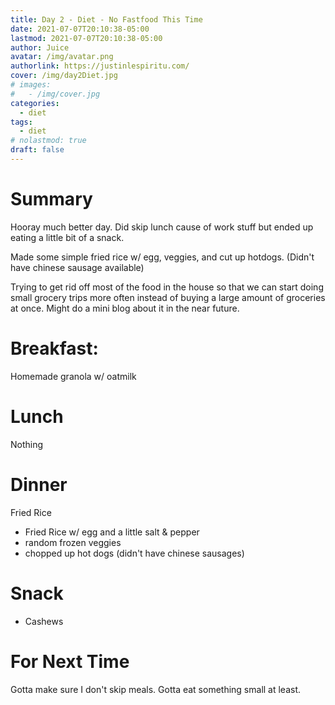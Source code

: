 ```yaml
---
title: Day 2 - Diet - No Fastfood This Time
date: 2021-07-07T20:10:38-05:00
lastmod: 2021-07-07T20:10:38-05:00
author: Juice
avatar: /img/avatar.png
authorlink: https://justinlespiritu.com/
cover: /img/day2Diet.jpg
# images:
#   - /img/cover.jpg
categories:
  - diet
tags:
  - diet
# nolastmod: true
draft: false
---
```

# Summary
Hooray much better day.  Did skip lunch cause of work stuff but ended up eating a little bit of a snack.

Made some simple fried rice w/ egg, veggies, and cut up hotdogs. (Didn't have chinese sausage available)

Trying to get rid off most of the food in the house so that we can start doing small grocery trips more often instead of buying a large amount of groceries at once.  Might do a mini blog about it in the near future.

# Breakfast:
Homemade granola w/ oatmilk

# Lunch
Nothing

# Dinner
Fried Rice
- Fried Rice w/ egg and a little salt & pepper
- random frozen veggies
- chopped up hot dogs (didn't have chinese sausages)

# Snack
- Cashews

# For Next Time
Gotta make sure I don't skip meals.  Gotta eat something small at least.



